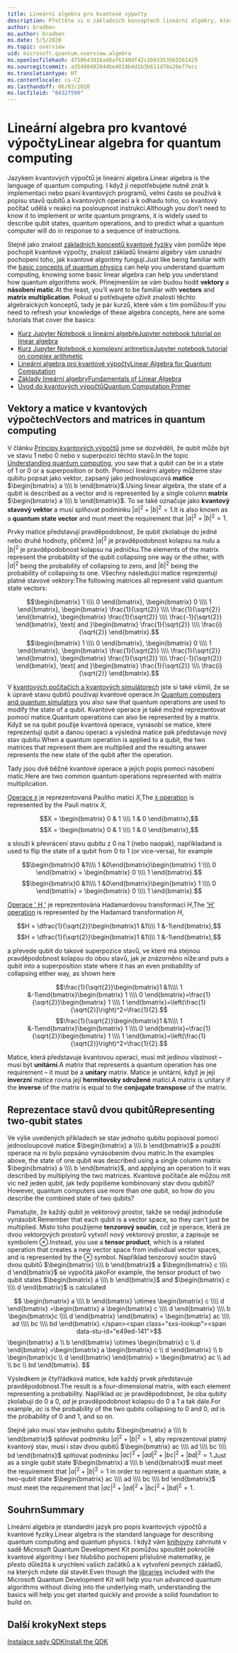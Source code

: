 ```yaml
---
title: Lineární algebra pro kvantové výpočty
description: Přečtěte si o základních konceptech lineární algebry, které jsou potřeba pro pochopení kvantových výpočtů
author: bradben
ms.author: bradben
ms.date: 5/5/2020
ms.topic: overview
uid: microsoft.quantum.overview.algebra
ms.openlocfilehash: 4750643d16ad8af6240df42c1b93353565561429
ms.sourcegitcommit: a35498492044be4018b4d1b3b611d70a20e77ecc
ms.translationtype: HT
ms.contentlocale: cs-CZ
ms.lasthandoff: 06/03/2020
ms.locfileid: "84327590"
---
```

# <a name="linear-algebra-for-quantum-computing"></a><span data-ttu-id="e49ed-103">Lineární algebra pro kvantové výpočty</span><span class="sxs-lookup"><span data-stu-id="e49ed-103">Linear algebra for quantum computing</span></span>

<span data-ttu-id="e49ed-104">Jazykem kvantových výpočtů je lineární algebra.</span><span class="sxs-lookup"><span data-stu-id="e49ed-104">Linear algebra is the language of quantum computing.</span></span> <span data-ttu-id="e49ed-105">I když ji nepotřebujete nutně znát k implementaci nebo psaní kvantových programů, velmi často se používá k popisu stavů qubitů a kvantových operací a k odhadu toho, co kvantový počítač udělá v reakci na posloupnost instrukcí.</span><span class="sxs-lookup"><span data-stu-id="e49ed-105">Although you don’t need to know it to implement or write quantum programs, it is widely used to describe qubit states, quantum operations, and to predict what a quantum computer will do in response to a sequence of instructions.</span></span>

<span data-ttu-id="e49ed-106">Stejně jako znalost [základních konceptů kvantové fyziky](xref:microsoft.quantum.overview.understanding) vám pomůže lépe pochopit kvantové výpočty, znalost základů lineární algebry vám usnadní pochopení toho, jak kvantové algoritmy fungují.</span><span class="sxs-lookup"><span data-stu-id="e49ed-106">Just like being familiar with the [basic concepts of quantum physics](xref:microsoft.quantum.overview.understanding) can help you understand quantum computing, knowing some basic linear algebra can help you understand how quantum algorithms work.</span></span> <span data-ttu-id="e49ed-107">Přinejmenším se vám budou hodit **vektory** a **násobení matic**.</span><span class="sxs-lookup"><span data-stu-id="e49ed-107">At the least, you’ll want to be familiar with **vectors** and **matrix multiplication**.</span></span> <span data-ttu-id="e49ed-108">Pokud si potřebujete oživit znalosti těchto algebraických konceptů, tady je pár kurzů, které vám s tím pomůžou:</span><span class="sxs-lookup"><span data-stu-id="e49ed-108">If you need to refresh your knowledge of these algebra concepts, here are some tutorials that cover the basics:</span></span>

- [<span data-ttu-id="e49ed-109">Kurz Jupyter Notebook o lineární algebře</span><span class="sxs-lookup"><span data-stu-id="e49ed-109">Jupyter notebook tutorial on linear algebra</span></span>](https://github.com/microsoft/QuantumKatas/tree/master/tutorials/LinearAlgebra)
- [<span data-ttu-id="e49ed-110">Kurz Jupyter Notebook o komplexní aritmetice</span><span class="sxs-lookup"><span data-stu-id="e49ed-110">Jupyter notebook tutorial on complex arithmetic</span></span>](https://github.com/microsoft/QuantumKatas/tree/master/tutorials/ComplexArithmetic)
- [<span data-ttu-id="e49ed-111">Lineární algebra pro kvantové výpočty</span><span class="sxs-lookup"><span data-stu-id="e49ed-111">Linear Algebra for Quantum Computation</span></span>](https://cds.cern.ch/record/1522001/files/978-1-4614-6336-8_BookBackMatter.pdf)
- [<span data-ttu-id="e49ed-112">Základy lineární algebry</span><span class="sxs-lookup"><span data-stu-id="e49ed-112">Fundamentals of Linear Algebra</span></span>](https://www.math.ubc.ca/~carrell/NB.pdf)
- [<span data-ttu-id="e49ed-113">Úvod do kvantových výpočtů</span><span class="sxs-lookup"><span data-stu-id="e49ed-113">Quantum Computation Primer</span></span>](https://www.codeproject.com/Articles/5155638/Quantum-Computation-Primer-Part-1#exploring-quantum-superposition)

## <a name="vectors-and-matrices-in-quantum-computing"></a><span data-ttu-id="e49ed-114">Vektory a matice v kvantových výpočtech</span><span class="sxs-lookup"><span data-stu-id="e49ed-114">Vectors and matrices in quantum computing</span></span>

<span data-ttu-id="e49ed-115">V článku [Principy kvantových výpočtů](xref:microsoft.quantum.overview.understanding) jsme se dozvěděli, že qubit může být ve stavu 1 nebo 0 nebo v superpozici těchto stavů.</span><span class="sxs-lookup"><span data-stu-id="e49ed-115">In the topic [Understanding quantum computing](xref:microsoft.quantum.overview.understanding), you saw that a qubit can be in a state of 1 or 0 or a superposition or both.</span></span> <span data-ttu-id="e49ed-116">Pomocí lineární algebry můžeme stav qubitu popsat jako vektor, zapsaný jako jednosloupcová **matice** $\begin{bmatrix} a \\\\  b \end{bmatrix}$.</span><span class="sxs-lookup"><span data-stu-id="e49ed-116">Using linear algebra, the state of a qubit is described as a vector and is represented by a single column **matrix** $\begin{bmatrix} a \\\\  b \end{bmatrix}$.</span></span> <span data-ttu-id="e49ed-117">To se také označuje jako **kvantový stavový vektor** a musí splňovat podmínku $|a|^2 + |b|^2 = 1$.</span><span class="sxs-lookup"><span data-stu-id="e49ed-117">It is also known as a **quantum state vector** and must meet the requirement that $|a|^2 + |b|^2 = 1$.</span></span>  

<span data-ttu-id="e49ed-118">Prvky matice představují pravděpodobnost, že qubit zkolabuje do jedné nebo druhé hodnoty, přičemž $|a|^2$ je pravděpodobnost kolapsu na nulu a $|b|^2$ je pravděpodobnost kolapsu na jedničku.</span><span class="sxs-lookup"><span data-stu-id="e49ed-118">The elements of the matrix represent the probability of the qubit collapsing one way or the other, with $|a|^2$ being the probability of collapsing to zero, and $|b|^2$ being the probability of collapsing to one.</span></span> <span data-ttu-id="e49ed-119">Všechny následující matice reprezentují platné stavové vektory:</span><span class="sxs-lookup"><span data-stu-id="e49ed-119">The following matrices all represent valid quantum state vectors:</span></span>

<span data-ttu-id="e49ed-120">$$\begin{bmatrix} 1 \\\\  0 \end{bmatrix}, \begin{bmatrix} 0 \\\\  1 \end{bmatrix}, \begin{bmatrix} \frac{1}{\sqrt{2}} \\\\  \frac{1}{\sqrt{2}} \end{bmatrix}, \begin{bmatrix} \frac{1}{\sqrt{2}} \\\\  \frac{-1}{\sqrt{2}} \end{bmatrix}, \text{ and }\begin{bmatrix} \frac{1}{\sqrt{2}} \\\\  \frac{i}{\sqrt{2}} \end{bmatrix}.$$</span><span class="sxs-lookup"><span data-stu-id="e49ed-120">$$\begin{bmatrix} 1 \\\\  0 \end{bmatrix}, \begin{bmatrix} 0 \\\\  1 \end{bmatrix}, \begin{bmatrix} \frac{1}{\sqrt{2}} \\\\  \frac{1}{\sqrt{2}} \end{bmatrix}, \begin{bmatrix} \frac{1}{\sqrt{2}} \\\\  \frac{-1}{\sqrt{2}} \end{bmatrix}, \text{ and }\begin{bmatrix} \frac{1}{\sqrt{2}} \\\\  \frac{i}{\sqrt{2}} \end{bmatrix}.$$</span></span>

<span data-ttu-id="e49ed-121">V [kvantových počítačích a kvantových simulátorech](xref:microsoft.quantum.overview.simulators) jste si také všimli, že se k úpravě stavu qubitů používají kvantové operace.</span><span class="sxs-lookup"><span data-stu-id="e49ed-121">In [Quantum computers and quantum simulators](xref:microsoft.quantum.overview.simulators) you also saw that quantum operations are used to modify the state of a qubit.</span></span>  <span data-ttu-id="e49ed-122">Kvantové operace je také možné reprezentovat pomocí matice.</span><span class="sxs-lookup"><span data-stu-id="e49ed-122">Quantum operations can also be represented by a matrix.</span></span> <span data-ttu-id="e49ed-123">Když se na qubit použije kvantová operace, vynásobí se matice, které reprezentují qubit a danou operaci a výsledná matice pak představuje nový stav qubitu.</span><span class="sxs-lookup"><span data-stu-id="e49ed-123">When a quantum operation is applied to a qubit, the two matrices that represent them are multiplied and the resulting answer represents the new state of the qubit after the operation.</span></span>  

<span data-ttu-id="e49ed-124">Tady jsou dvě běžné kvantové operace a jejich popis pomocí násobení matic.</span><span class="sxs-lookup"><span data-stu-id="e49ed-124">Here are two common quantum operations represented with matrix multiplication.</span></span>


<span data-ttu-id="e49ed-125">[Operace `X`](xref:microsoft.quantum.intrinsic.x) je reprezentovaná Pauliho maticí $X$,</span><span class="sxs-lookup"><span data-stu-id="e49ed-125">The [`X` operation](xref:microsoft.quantum.intrinsic.x) is represented by the Pauli matrix $X$,</span></span>

<span data-ttu-id="e49ed-126">$$X = \begin{bmatrix} 0 & 1 \\\\ 1 & 0 \end{bmatrix},$$</span><span class="sxs-lookup"><span data-stu-id="e49ed-126">$$X = \begin{bmatrix} 0 & 1 \\\\ 1 & 0 \end{bmatrix},$$</span></span>
    
<span data-ttu-id="e49ed-127">a slouží k převrácení stavu qubitu z 0 na 1 (nebo naopak), například</span><span class="sxs-lookup"><span data-stu-id="e49ed-127">and is used to flip the state of a qubit from 0 to 1 (or vice-versa), for example</span></span>

<span data-ttu-id="e49ed-128">$$\begin{bmatrix}0 &1\\\\ 1 &0\end{bmatrix}\begin{bmatrix} 1 \\\\  0 \end{bmatrix} = \begin{bmatrix} 0 \\\\  1 \end{bmatrix}.$$</span><span class="sxs-lookup"><span data-stu-id="e49ed-128">$$\begin{bmatrix}0 &1\\\\ 1 &0\end{bmatrix}\begin{bmatrix} 1 \\\\  0 \end{bmatrix} = \begin{bmatrix} 0 \\\\  1 \end{bmatrix}.$$</span></span>

<span data-ttu-id="e49ed-129">[Operace ' H '](xref:microsoft.quantum.intrinsic.h) je reprezentována Hadamardovou transformací $H$,</span><span class="sxs-lookup"><span data-stu-id="e49ed-129">The ['H' operation](xref:microsoft.quantum.intrinsic.h) is represented by the Hadamard transformation $H$,</span></span>

<span data-ttu-id="e49ed-130">$$H = \dfrac{1}{\sqrt{2}}\begin{bmatrix}1 &1\\\\ 1 &-1\end{bmatrix},$$</span><span class="sxs-lookup"><span data-stu-id="e49ed-130">$$H = \dfrac{1}{\sqrt{2}}\begin{bmatrix}1 &1\\\\ 1 &-1\end{bmatrix},$$</span></span>

 <span data-ttu-id="e49ed-131">a převede qubit do takové superpozice stavů, ve které má stejnou pravděpodobnost kolapsu do obou stavů, jak je znázorněno níže:</span><span class="sxs-lookup"><span data-stu-id="e49ed-131">and puts a qubit into a superposition state where it has an even probability of collapsing either way, as shown here</span></span>

<span data-ttu-id="e49ed-132">$$\frac{1}{\sqrt{2}}\begin{bmatrix}1 &1\\\\ 1 &-1\end{bmatrix}\begin{bmatrix} 1 \\\\  0 \end{bmatrix}=\frac{1}{\sqrt{2}}\begin{bmatrix} 1 \\\\  1 \end{bmatrix}=\left(\frac{1}{\sqrt{2}}\right)^2=\frac{1}{2}.$$</span><span class="sxs-lookup"><span data-stu-id="e49ed-132">$$\frac{1}{\sqrt{2}}\begin{bmatrix}1 &1\\\\ 1 &-1\end{bmatrix}\begin{bmatrix} 1 \\\\  0 \end{bmatrix}=\frac{1}{\sqrt{2}}\begin{bmatrix} 1 \\\\  1 \end{bmatrix}=\left(\frac{1}{\sqrt{2}}\right)^2=\frac{1}{2}.$$</span></span>

<span data-ttu-id="e49ed-133">Matice, která představuje kvantovou operaci, musí mít jedinou vlastnost – musí být **unitární**.</span><span class="sxs-lookup"><span data-stu-id="e49ed-133">A matrix that represents a quantum operation has one requirement – it must be a **unitary** matrix.</span></span> <span data-ttu-id="e49ed-134">Matice je unitární, když je její **inverzní** matice rovna její **hermitovsky sdružené** matici.</span><span class="sxs-lookup"><span data-stu-id="e49ed-134">A matrix is unitary if the **inverse** of the matrix is equal to the **conjugate transpose** of the matrix.</span></span>

## <a name="representing-two-qubit-states"></a><span data-ttu-id="e49ed-135">Reprezentace stavů dvou qubitů</span><span class="sxs-lookup"><span data-stu-id="e49ed-135">Representing two-qubit states</span></span>

<span data-ttu-id="e49ed-136">Ve výše uvedených příkladech se stav jednoho qubitu popisoval pomocí jednosloupcové matice $\begin{bmatrix} a \\\\ b \end{bmatrix}$ a použití operace na ni bylo popsáno vynásobením dvou matric.</span><span class="sxs-lookup"><span data-stu-id="e49ed-136">In the examples above, the state of one qubit was described using a single column matrix $\begin{bmatrix} a \\\\  b \end{bmatrix}$, and applying an operation to it was described by multiplying the two matrices.</span></span> <span data-ttu-id="e49ed-137">Kvantové počítače ale můžou mít víc než jeden qubit, jak tedy popíšeme kombinovaný stav dvou qubitů?</span><span class="sxs-lookup"><span data-stu-id="e49ed-137">However, quantum computers use more than one qubit, so how do you describe the combined state of two qubits?</span></span> 

<span data-ttu-id="e49ed-138">Pamatujte, že každý qubit je vektorový prostor, takže se nedají jednoduše vynásobit.</span><span class="sxs-lookup"><span data-stu-id="e49ed-138">Remember that each qubit is a vector space, so they can't just be multiplied.</span></span> <span data-ttu-id="e49ed-139">Místo toho použijeme **tenzorový součin**, což je operace, která ze dvou vektorových prostorů vytvoří nový vektorový prostor, a zapisuje se symbolem $\otimes$.</span><span class="sxs-lookup"><span data-stu-id="e49ed-139">Instead, you use a **tensor product**, which is a related operation that creates a new vector space from individual vector spaces, and is represented by the $\otimes$ symbol.</span></span> <span data-ttu-id="e49ed-140">Například tenzorový součin stavů dvou qubitů $\begin{bmatrix} \\\\ b \end{bmatrix}$ a $\begin{bmatrix} c \\\\ d \end{bmatrix}$ se vypočítá jako</span><span class="sxs-lookup"><span data-stu-id="e49ed-140">For example, the tensor product of two qubit states $\begin{bmatrix} a \\\\  b \end{bmatrix}$ and $\begin{bmatrix} c \\\\  d \end{bmatrix}$ is calculated</span></span>

<span data-ttu-id="e49ed-141">$$ \begin{bmatrix} a \\\\  b \end{bmatrix} \otimes \begin{bmatrix} c \\\\  d \end{bmatrix} =\begin{bmatrix} a \begin{bmatrix} c \\\\  d \end{bmatrix} \\\\ b \begin{bmatrix}c \\\\  d \end{bmatrix} \end{bmatrix} = \begin{bmatrix} ac \\\\  ad \\\\  bc \\\\  bd \end{bmatrix}.</span><span class="sxs-lookup"><span data-stu-id="e49ed-141">$$ \begin{bmatrix} a \\\\  b \end{bmatrix} \otimes \begin{bmatrix} c \\\\  d \end{bmatrix} =\begin{bmatrix} a \begin{bmatrix} c \\\\  d \end{bmatrix} \\\\ b \begin{bmatrix}c \\\\  d \end{bmatrix} \end{bmatrix} = \begin{bmatrix} ac \\\\  ad \\\\  bc \\\\  bd \end{bmatrix}.</span></span>
$$

<span data-ttu-id="e49ed-142">Výsledkem je čtyřřádková matice, kde každý prvek představuje pravděpodobnost.</span><span class="sxs-lookup"><span data-stu-id="e49ed-142">The result is a four-dimensional matrix, with each element representing a probability.</span></span> <span data-ttu-id="e49ed-143">Například $ac$ je pravděpodobnost, že oba qubity zkolabují do 0 a 0, $ad$ je pravděpodobnost kolapsu do 0 a 1 a tak dále.</span><span class="sxs-lookup"><span data-stu-id="e49ed-143">For example, $ac$ is the probability of the two qubits collapsing to 0 and 0, $ad$ is the probability of 0 and 1, and so on.</span></span> 

<span data-ttu-id="e49ed-144">Stejně jako musí stav jednoho qubitu $\begin{bmatrix} a \\\\  b \end{bmatrix}$ splňovat podmínku $|a|^2 + |b|^2 = 1$, aby reprezentoval platný kvantový stav, musí i stav dvou qubitů $\begin{bmatrix} ac \\\\  ad \\\\  bc \\\\  bd \end{bmatrix}$ splňovat podmínku $|ac|^2 + |ad|^2 + |bc|^2+ |bd|^2 = 1$.</span><span class="sxs-lookup"><span data-stu-id="e49ed-144">Just as a single qubit state $\begin{bmatrix} a \\\\  b \end{bmatrix}$ must meet the requirement that $|a|^2 + |b|^2 = 1$ in order to represent a quantum state, a two-qubit state $\begin{bmatrix} ac \\\\  ad \\\\  bc \\\\  bd \end{bmatrix}$ must meet the requirement that $|ac|^2 + |ad|^2 + |bc|^2+ |bd|^2 = 1$.</span></span>

## <a name="summary"></a><span data-ttu-id="e49ed-145">Souhrn</span><span class="sxs-lookup"><span data-stu-id="e49ed-145">Summary</span></span>

<span data-ttu-id="e49ed-146">Lineární algebra je standardní jazyk pro popis kvantových výpočtů a kvantové fyziky.</span><span class="sxs-lookup"><span data-stu-id="e49ed-146">Linear algebra is the standard language for describing quantum computing and quantum physics.</span></span> <span data-ttu-id="e49ed-147">I když vám [knihovny](xref:microsoft.quantum.libraries) zahrnuté v sadě Microsoft Quantum Development Kit pomůžou spouštět pokročilé kvantové algoritmy i bez hlubšího pochopení příslušné matematiky, je přesto důležitá k urychlení vašich začátků a k vytvoření pevných základů, na kterých mžete dál stavět.</span><span class="sxs-lookup"><span data-stu-id="e49ed-147">Even though the [libraries](xref:microsoft.quantum.libraries) included with the Microsoft Quantum Development Kit will help you run advanced quantum algorithms without diving into the underlying math, understanding the basics will help you get started quickly and provide a solid foundation to build on.</span></span>

## <a name="next-steps"></a><span data-ttu-id="e49ed-148">Další kroky</span><span class="sxs-lookup"><span data-stu-id="e49ed-148">Next steps</span></span>

[<span data-ttu-id="e49ed-149">Instalace sady QDK</span><span class="sxs-lookup"><span data-stu-id="e49ed-149">Install the QDK</span></span>](xref:microsoft.quantum.install)